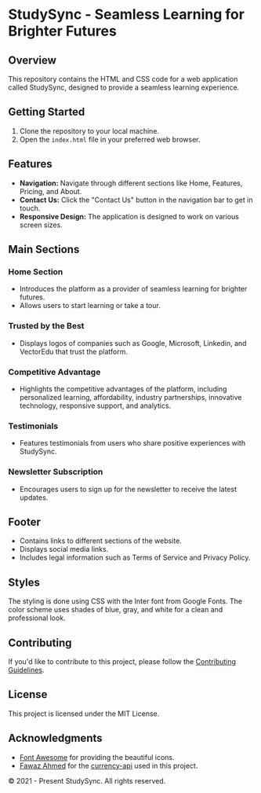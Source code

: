 # StudySync - Seamless Learning for Brighter Futures

## Overview

This repository contains the HTML and CSS code for a web application called StudySync, designed to provide a seamless learning experience.

## Getting Started

1. Clone the repository to your local machine.
2. Open the `index.html` file in your preferred web browser.

## Features

- **Navigation:** Navigate through different sections like Home, Features, Pricing, and About.
- **Contact Us:** Click the "Contact Us" button in the navigation bar to get in touch.
- **Responsive Design:** The application is designed to work on various screen sizes.

## Main Sections

### Home Section

- Introduces the platform as a provider of seamless learning for brighter futures.
- Allows users to start learning or take a tour.

### Trusted by the Best

- Displays logos of companies such as Google, Microsoft, Linkedin, and VectorEdu that trust the platform.

### Competitive Advantage

- Highlights the competitive advantages of the platform, including personalized learning, affordability, industry partnerships, innovative technology, responsive support, and analytics.

### Testimonials

- Features testimonials from users who share positive experiences with StudySync.

### Newsletter Subscription

- Encourages users to sign up for the newsletter to receive the latest updates.

## Footer

- Contains links to different sections of the website.
- Displays social media links.
- Includes legal information such as Terms of Service and Privacy Policy.

## Styles

The styling is done using CSS with the Inter font from Google Fonts. The color scheme uses shades of blue, gray, and white for a clean and professional look.

## Contributing

If you'd like to contribute to this project, please follow the [Contributing Guidelines](CONTRIBUTING.md).

## License

This project is licensed under the MIT License.

## Acknowledgments

- [Font Awesome](https://fontawesome.com/) for providing the beautiful icons.
- [Fawaz Ahmed](https://github.com/fawazahmed0) for the [currency-api](https://github.com/fawazahmed0/currency-api) used in this project.

© 2021 - Present StudySync. All rights reserved.
